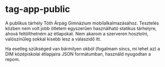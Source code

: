 # tag-app-public

A publikus tárhely Tóth Árpág Gimnázium mobilalkalmazásához.
Tesztelés közben nem volt jobb ötletem egyszerűen használható statikus tárhelyre, ahová feltölthetném az étlapokat. Nem akarom a szerveren hosztolni, valószínűleg sokkal kisebb lesz a válaszidő itt.

Ha esetleg szükséged van bármilyen okból (fogalmam sincs, mi lehet az) a DIM középiskolai étlapjaira JSON formátumban, használd nyugodtan a repom.
